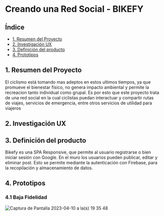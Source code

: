 # Creando una Red Social - BIKEFY

## Índice

* [1. Resumen del Proyecto](#1Resumen)
* [2. Investigación UX](#2InvestigaciónUX)
* [3. Definición del producto](#3-Definición)
* [4. Prototipos](#4-Prototipos)

## 1. Resumen del Proyecto

El ciclismo está tomando mas adeptos en estos ultimos tiempos, ya que promueve el bienestar físico, no genera impacto ambiental y permite la recreacion tanto individual como grupal. Es por esto que este proyecto trata de una red social en la cual ciclistas puedan interactuar y compartir rutas de viajes, servicios de emergencia, entre otros servicios de utilidad para viajeros

## 2. Investigación UX

## 3. Definición del producto

Bikefy es una SPA Responsive, que permite al usuario registrarse o bien iniciar sesión con Google.
En el muro los usuarios pueden publicar, editar y eliminar post. Esto se permite mediante la autenticación con Firebase, para la recopilación y almacenamiento de datos.

## 4. Prototipos
 ### 4.1 Baja Fidelidad

![Captura de Pantalla 2023-04-10 a la(s) 19 35 48](https://github.com/macarenapazg/DEV004-social-network/assets/113479365/50a6dc74-d7ad-4ec1-9a2c-109e636a37cd)
